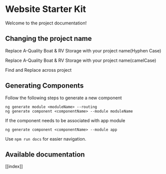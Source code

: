 # Website Starter Kit

Welcome to the project documentation!

## Changing the project name
Replace A-Quality Boat & RV Storage with your project name(Hyphen Case)

Replace A-Quality Boat & RV Storage with your project name(camelCase)

Find and Replace across project

## Generating Components
Follow the following steps to generate a new component
```
ng generate module <moduleName> --routing
ng generate component <componentName> --module moduleName
```
If the component needs to be associated with app module
```
ng generate component <componentName> --module app
```

Use `npm run docs` for easier navigation.

## Available documentation

[[index]]
